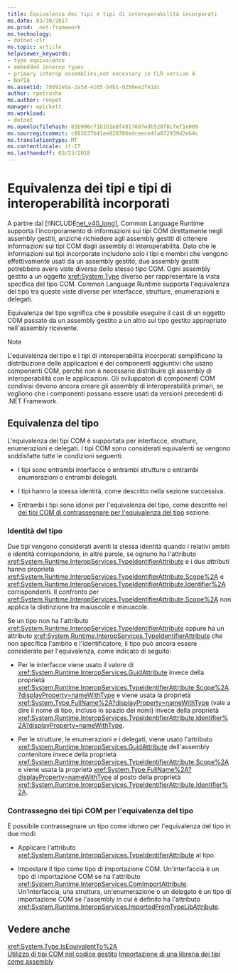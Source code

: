 ```yaml
---
title: Equivalenza dei tipi e tipi di interoperabilità incorporati
ms.date: 03/30/2017
ms.prod: .net-framework
ms.technology:
- dotnet-clr
ms.topic: article
helpviewer_keywords:
- type equivalence
- embedded interop types
- primary interop assemblies,not necessary in CLR version 4
- NoPIA
ms.assetid: 78892eba-2a58-4165-b4b1-0250ee2f41dc
author: rpetrusha
ms.author: ronpet
manager: wpickett
ms.workload:
- dotnet
ms.openlocfilehash: 03b906c71b1b3e8f4817697edb520f8cfef1e009
ms.sourcegitcommit: c883637b41ee028786edceece4fa872939d2e64c
ms.translationtype: MT
ms.contentlocale: it-IT
ms.lasthandoff: 03/23/2018
---
```

# <a name="type-equivalence-and-embedded-interop-types"></a>Equivalenza dei tipi e tipi di interoperabilità incorporati

A partire dal [!INCLUDE[net_v40_long](../../../includes/net-v40-long-md.md)], Common Language Runtime supporta l'incorporamento di informazioni sui tipi COM direttamente negli assembly gestiti, anziché richiedere agli assembly gestiti di ottenere informazioni sui tipi COM dagli assembly di interoperabilità. Dato che le informazioni sui tipi incorporate includono solo i tipi e membri che vengono effettivamente usati da un assembly gestito, due assembly gestiti potrebbero avere viste diverse dello stesso tipo COM. Ogni assembly gestito a un oggetto <xref:System.Type> diverso per rappresentare la vista specifica del tipo COM. Common Language Runtime supporta l'equivalenza del tipo tra queste viste diverse per interfacce, strutture, enumerazioni e delegati.

Equivalenza del tipo significa che è possibile eseguire il cast di un oggetto COM passato da un assembly gestito a un altro sul tipo gestito appropriato nell'assembly ricevente.

> [!NOTE]
> L'equivalenza del tipo e i tipi di interoperabilità incorporati semplificano la distribuzione delle applicazioni e dei componenti aggiuntivi che usano componenti COM, perché non è necessario distribuire gli assembly di interoperabilità con le applicazioni. Gli sviluppatori di componenti COM condivisi devono ancora creare gli assembly di interoperabilità primari, se vogliono che i componenti possano essere usati da versioni precedenti di .NET Framework.

## <a name="type-equivalence"></a>Equivalenza del tipo

 L'equivalenza dei tipi COM è supportata per interfacce, strutture, enumerazioni e delegati. I tipi COM sono considerati equivalenti se vengono soddisfatte tutte le condizioni seguenti:

- I tipi sono entrambi interfacce o entrambi strutture o entrambi enumerazioni o entrambi delegati.

- I tipi hanno la stessa identità, come descritto nella sezione successiva.

- Entrambi i tipi sono idonei per l'equivalenza del tipo, come descritto nel [dei tipi COM di contrassegnare per l'equivalenza del tipo](#marking-com-types-for-type-equivalence) sezione.

### <a name="type-identity"></a>Identità del tipo

Due tipi vengono considerati aventi la stessa identità quando i relativi ambiti e identità corrispondono, in altre parole, se ognuno ha l'attributo <xref:System.Runtime.InteropServices.TypeIdentifierAttribute> e i due attributi hanno proprietà <xref:System.Runtime.InteropServices.TypeIdentifierAttribute.Scope%2A> e <xref:System.Runtime.InteropServices.TypeIdentifierAttribute.Identifier%2A> corrispondenti. Il confronto per <xref:System.Runtime.InteropServices.TypeIdentifierAttribute.Scope%2A> non applica la distinzione tra maiuscole e minuscole.

Se un tipo non ha l'attributo <xref:System.Runtime.InteropServices.TypeIdentifierAttribute> oppure ha un attributo <xref:System.Runtime.InteropServices.TypeIdentifierAttribute> che non specifica l'ambito e l'identificatore, il tipo può ancora essere considerato per l'equivalenza, come indicato di seguito:

- Per le interfacce viene usato il valore di <xref:System.Runtime.InteropServices.GuidAttribute> invece della proprietà <xref:System.Runtime.InteropServices.TypeIdentifierAttribute.Scope%2A?displayProperty=nameWithType> e viene usata la proprietà <xref:System.Type.FullName%2A?displayProperty=nameWithType> (vale a dire il nome di tipo, incluso lo spazio dei nomi) invece della proprietà <xref:System.Runtime.InteropServices.TypeIdentifierAttribute.Identifier%2A?displayProperty=nameWithType>.

- Per le strutture, le enumerazioni e i delegati, viene usato l'attributo <xref:System.Runtime.InteropServices.GuidAttribute> dell'assembly contenitore invece della proprietà <xref:System.Runtime.InteropServices.TypeIdentifierAttribute.Scope%2A> e viene usata la proprietà <xref:System.Type.FullName%2A?displayProperty=nameWithType> al posto della proprietà <xref:System.Runtime.InteropServices.TypeIdentifierAttribute.Identifier%2A>.

### <a name="marking-com-types-for-type-equivalence"></a>Contrassegno dei tipi COM per l'equivalenza del tipo

 È possibile contrassegnare un tipo come idoneo per l'equivalenza del tipo in due modi:

- Applicare l'attributo <xref:System.Runtime.InteropServices.TypeIdentifierAttribute> al tipo.

- Impostare il tipo come tipo di importazione COM. Un'interfaccia è un tipo di importazione COM se ha l'attributo <xref:System.Runtime.InteropServices.ComImportAttribute>. Un'interfaccia, una struttura, un'enumerazione o un delegato è un tipo di importazione COM se l'assembly in cui è definito ha l'attributo <xref:System.Runtime.InteropServices.ImportedFromTypeLibAttribute>.

## <a name="see-also"></a>Vedere anche

<xref:System.Type.IsEquivalentTo%2A>  
[Utilizzo di tipi COM nel codice gestito](http://msdn.microsoft.com/library/1a95a8ca-c8b8-4464-90b0-5ee1a1135b66(v=vs.100))  
[Importazione di una libreria dei tipi come assembly](importing-a-type-library-as-an-assembly.md)  
